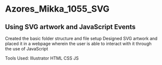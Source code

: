 # Azores_Mikka_1055_SVG
## Using SVG artwork and JavaScript Events

Created the basic folder structure and file setup
Designed SVG artwork and placed it in a webpage wherein the user is able to interact with it through the use of JavaScript

Tools Used:
Illustrator
HTML
CSS
JS